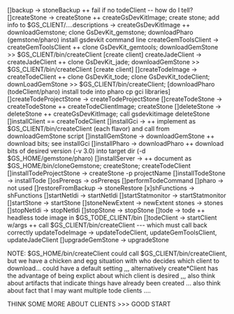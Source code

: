 []backup                  -> stoneBackup            ++ fail if no todeClient -- how do I tell?
[]createStone             -> createStone            ++ createGsDevKitImage; 
                                                     create stone; add info to $GS_CLIENT/....descriptions
                        -> createGsDevKitImage    ++ downloadGemstone; clone GsDevKit_gemstone; 
                                                     downloadPharo (gemstone/pharo) install gsdevkit command line
createGemToolsClient    -> createGemToolsClient   ++ clone GsDevKit_gemtools; 
                                                     downloadGemStone >> $GS_CLIENT/bin/createClient [create client] 
createJadeClient        -> createJadeClient       ++ clone GsDevKit_jade; 
                                                     downloadGemStone >> $GS_CLIENT/bin/createClient [create client]
[]createTodeImage         -> createTodeClient       ++ clone GsDevKit_tode; clone GsDevKit_todeClient; 
                                                     downLoadGemStone >> $GS_CLIENT/bin/createClient;
                                                                         [downloadPharo (todeClient/pharo) install tode into pharo
                                                                          cp gci libraries]
[]createTodeProjectStone  -> createTodeProjectStone
[]createTodeStone         -> createTodeStone        ++ createTodeClientImage; createStone
[]deleteStone             -> deleteStone            ++ createGsDevKitImage; call gsdevkitimage deleteStone
[]installClient           == createTodeClient
[]installGci              ->                        ++ implement as $GS_CLIENT/bin/createClient (each flavor) and call from 
                                                     downloadGemStone script
[]installGemStone         -> downloadGemStone       ++ download bits; see installGci
[]installPharo            -> downloadPharo          ++ download bits of desired version (-v 3.0) into target 
                                                     dir (-d $GS_HOME/gemstone/pharo)
[]installServer           ->                        ++ document as $GS_HOME/bin/cloneGemstone; createStone; createTodeClient         
[]installTodeProjectStone -> createStone -p projectName
[]installTodeStone        -> installTode
[]osPrereqs               -> osPrereqs
[]performTodeCommand
[]pharo                   -> not used
[]restoreFromBackup       -> stoneRestore
[x]shFunctions             -> shFunctions
[]startNetldi             -> startNetldi
[]startStatmonitor        -> startStatmonitor
[]startStone              -> startStone
[]stoneNewExtent          -> newExtent
stones                  -> stones
[]stopNetldi              -> stopNetldi
[]stopStone               -> stopStone
[]tode                    -> tode                   ++ headless tode image in $GS_TODE_CLIENT/bin
[]todeClient              -> startClient w/args     ++ call $GS_CLIENT/bin/createClient --- which must call back correctly
updateTodeImage         -> updateTodeClient, updateGemToolsClient, updateJadeClient
[]upgradeGemStone         -> upgradeStone

NOTE:
  $GS_HOME/bin/createClient could call $GS_CLIENT/bin/createClient, but we have a chicken and egg situation with who decides which client to download... could have a default setting ,,, alternatively create\*Client has the advantage of being explict about which client is desired ,,, also think about artifacts that indicate things have already been created ... also think about fact that I may want multiple tode clients ....

THINK SOME MORE ABOUT CLIENTS >>> GOOD START 
